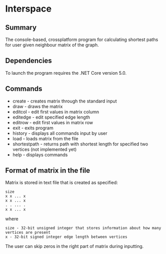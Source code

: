 # Interspace

## Summary

The console-based, crossplatform program for calculating shortest paths for user given neighbour matrix of the graph.

## Dependencies

To launch the program requires the .NET Core version 5.0.

## Commands
- create - creates matrix through the standard input
- draw - draws the matrix
- editcol - edit first values in matrix column
- editedge - edit specified edge length
- editrow - edit first values in matrix row
- exit - exits program
- history - displays all commands input by user
- load - loads matrix from the file
- shortestpath - returns path with shortest length for specified two vertices (not implemented yet)
- help - displays commands

## Format of matrix in the file
Matrix is stored in text file that is created as specified:
```
size
x x ... x
x x ... x
. . ... .
x x ... x
```
where
```
size - 32-bit unsigned integer that stores information about how many vertices are present
x - 32-bit signed integer edge length between vertices
```
The user can skip zeros in the right part of matrix during inputting.
